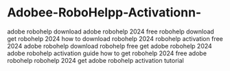 # Adobee-RoboHelpp-Activationn-
 adobe robohelp download adobe robohelp 2024 free robohelp download get robohelp 2024 how to download robohelp 2024 robohelp activation free 2024 adobe robohelp download robohelp free get adobe robohelp 2024 adobe robohelp activation guide how to get robohelp 2024 free adobe robohelp robohelp 2024 get adobe robohelp activation tutorial
